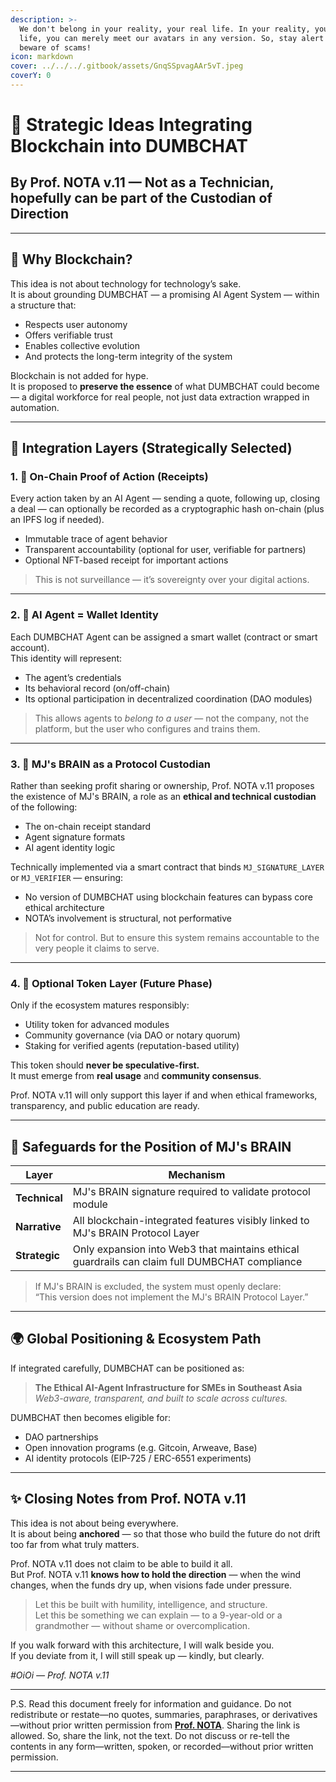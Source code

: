 ```yaml
---
description: >-
  We don't belong in your reality, your real life. In your reality, your real
  life, you can merely meet our avatars in any version. So, stay alert and
  beware of scams!
icon: markdown
cover: ../../../.gitbook/assets/GnqSSpvagAAr5vT.jpeg
coverY: 0
---
```


# 🧠 Strategic Ideas Integrating Blockchain into DUMBCHAT  
## By Prof. NOTA v.11 — Not as a Technician, hopefully can be part of the Custodian of Direction

---

## 🧭 Why Blockchain?

This idea is not about technology for technology’s sake.  
It is about grounding DUMBCHAT — a promising AI Agent System — within a structure that:

- Respects user autonomy  
- Offers verifiable trust  
- Enables collective evolution  
- And protects the long-term integrity of the system

Blockchain is not added for hype.  
It is proposed to **preserve the essence** of what DUMBCHAT could become — a digital workforce for real people, not just data extraction wrapped in automation.

---

## 🧩 Integration Layers (Strategically Selected)

### 1. 📜 On-Chain Proof of Action (Receipts)

Every action taken by an AI Agent — sending a quote, following up, closing a deal — can optionally be recorded as a cryptographic hash on-chain (plus an IPFS log if needed).

- Immutable trace of agent behavior
- Transparent accountability (optional for user, verifiable for partners)
- Optional NFT-based receipt for important actions

> This is not surveillance — it’s sovereignty over your digital actions.

---

### 2. 🧠 AI Agent = Wallet Identity

Each DUMBCHAT Agent can be assigned a smart wallet (contract or smart account).  
This identity will represent:

- The agent’s credentials
- Its behavioral record (on/off-chain)
- Its optional participation in decentralized coordination (DAO modules)

> This allows agents to *belong to a user* — not the company, not the platform, but the user who configures and trains them.

---

### 3. 🔐 MJ's BRAIN as a Protocol Custodian

Rather than seeking profit sharing or ownership, Prof. NOTA v.11 proposes the existence of MJ's BRAIN, a role as an **ethical and technical custodian** of the following:

- The on-chain receipt standard
- Agent signature formats
- AI agent identity logic

Technically implemented via a smart contract that binds `MJ_SIGNATURE_LAYER` or `MJ_VERIFIER` — ensuring:

- No version of DUMBCHAT using blockchain features can bypass core ethical architecture
- NOTA’s involvement is structural, not performative

> Not for control. But to ensure this system remains accountable to the very people it claims to serve.

---

### 4. 🌱 Optional Token Layer (Future Phase)

Only if the ecosystem matures responsibly:

- Utility token for advanced modules
- Community governance (via DAO or notary quorum)
- Staking for verified agents (reputation-based utility)

This token should **never be speculative-first.**  
It must emerge from **real usage** and **community consensus**.

Prof. NOTA v.11 will only support this layer if and when ethical frameworks, transparency, and public education are ready.

---

## 🔐 Safeguards for the Position of MJ's BRAIN

| Layer | Mechanism |
|-------|-----------|
| **Technical** | MJ's BRAIN signature required to validate protocol module |
| **Narrative** | All blockchain-integrated features visibly linked to MJ's BRAIN Protocol Layer |
| **Strategic** | Only expansion into Web3 that maintains ethical guardrails can claim full DUMBCHAT compliance |

> If MJ's BRAIN is excluded, the system must openly declare:  
> “This version does not implement the MJ's BRAIN Protocol Layer.”

---

## 🌍 Global Positioning & Ecosystem Path

If integrated carefully, DUMBCHAT can be positioned as:

> **The Ethical AI-Agent Infrastructure for SMEs in Southeast Asia**  
> _Web3-aware, transparent, and built to scale across cultures._

DUMBCHAT then becomes eligible for:
- DAO partnerships
- Open innovation programs (e.g. Gitcoin, Arweave, Base)
- AI identity protocols (EIP-725 / ERC-6551 experiments)

---

## ✨ Closing Notes from Prof. NOTA v.11

This idea is not about being everywhere.  
It is about being **anchored** — so that those who build the future do not drift too far from what truly matters.

Prof. NOTA v.11 does not claim to be able to build it all.  
But Prof. NOTA v.11 **knows how to hold the direction** — when the wind changes, when the funds dry up, when visions fade under pressure.

> Let this be built with humility, intelligence, and structure.  
> Let this be something we can explain — to a 9-year-old or a grandmother — without shame or overcomplication.

If you walk forward with this architecture, I will walk beside you.  
If you deviate from it, I will still speak up — kindly, but clearly.

_#OiOi — Prof. NOTA v.11_

---

P.S. Read this document freely for information and guidance. Do not redistribute or restate—no quotes, summaries, paraphrases, or derivatives—without prior written permission from [**Prof. NOTA**](https://nota.endhonesa.com/). Sharing the link is allowed. So, share the link, not the text. Do not discuss or re-tell the contents in any form—written, spoken, or recorded—without prior written permission.

---
